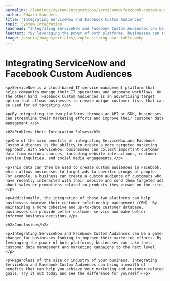 ```yaml
---
permalink: /landings/system-integrations/servicenow/facebook-custom-audiences
author: Edward Saunders
title: "Integrating ServiceNow and Facebook Custom Audiences"
topic: System Integration
leadhead: "Integrating ServiceNow and Facebook Custom Audiences can be a game-changer for businesses looking to improve their marketing efforts"
leadtext: "By leveraging the power of both platforms, businesses can take their customer data management and marketing campaigns to the next level."
image: /assets/images/articles/people-sitting-near-table.webp
---
```

<div class="arttext">	<h1>Integrating ServiceNow and Facebook Custom Audiences</h1>

	<p>ServiceNow is a cloud-based IT service management platform that helps companies manage their IT operations and automate workflows. On the other hand, Facebook Custom Audiences is an advertising target option that allows businesses to create unique customer lists that can be used for ad targeting.</p>

	<p>By integrating the two platforms through an API or SDK, businesses can streamline their marketing efforts and improve their customer data management.</p>

	<h2>Problems their Integration Solves</h2>

	<p>One of the main benefits of integrating ServiceNow and Facebook Custom Audiences is the ability to create a more targeted marketing approach. With ServiceNow, businesses can collect important customer data from various sources, including website interactions, customer service inquiries, and social media engagements.</p>

	<p>This data can then be used to create custom audiences in Facebook, which allows businesses to target ads to specific groups of people. For example, a business can create a custom audience of customers who have recently interacted with their website and send them targeted ads about sales or promotions related to products they viewed on the site.</p>

	<p>Additionally, the integration of these two platforms can help businesses improve their customer relationship management (CRM). By maintaining a more cohesive and up-to-date customer database, businesses can provide better customer service and make better-informed business decisions.</p>

	<h2>Conclusion</h2>

	<p>Integrating ServiceNow and Facebook Custom Audiences can be a game-changer for businesses looking to improve their marketing efforts. By leveraging the power of both platforms, businesses can take their customer data management and marketing campaigns to the next level.</p>

	<p>Regardless of the size or industry of your business, integrating ServiceNow and Facebook Custom Audiences can bring a wealth of benefits that can help you achieve your marketing and customer-related goals. Try it out today and see the difference for yourself!</p>
</div>